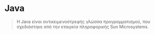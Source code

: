 # Java
> Η Java είναι αντικειμενοστρεφής γλώσσα προγραμματισμού, που σχεδιάστηκε από την εταιρεία πληροφορικής Sun Microsystems.

